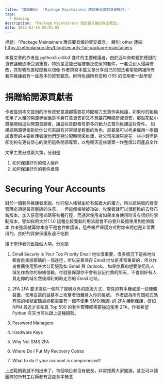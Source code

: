 ```yaml
---
title: '閱讀筆記: 「Package Maintainers 應該要具備的資安概念」'
tags:
  - Reading
description: 「Package Maintainers 應該要具備的資安概念」
date: 2022-03-16 00:05:08
---
```


標題: 「Package Maintainers 應該要具備的資安概念」
類別: other
連結: https://sethmlarson.dev/blog/security-for-package-maintainers

本篇文章的作者是 python3 urllib3 套件的主要維護者，由於近年來軟體供應鏈的資安議題逐漸受到重視，特別是這些已經被廣泛使用的套件，一套受到入侵與修改，其影響危害程度難以想像
作者撰寫本篇文章分享自己的想法希望能夠讓所有套件維護者有一些基本的資安觀念，同時也讓所有使用 OSS 的使用者一起學習

# 捐贈給開源貢獻者
作者提到本文提到的所有資安意識都需要花時間精力去實作與維護，如果你的組織使用了大量的開源專案但是本身在意資安卻又不想要花時間研究資安，那就花點小錢捐贈給這些開源貢獻者，讓這些貢獻者有更多的動力去幫你維護這些套件。
如果該開源專案對於你公司來說有非常舉足輕重的角色，那甚至可以考慮雇用一兩個該專案的主要維護者讓他們定期分配時間來維護，對公司來說只是花一些小錢但是卻能夠有更有信心的使用這些開源專案，以免哪天這些專案一炸整個公司產品全炸

文章主要分成兩大類，分別是
1. 如何保護好你的個人帳戶
2. 如何保護好你的套件倉庫

# Securing Your Accounts
對於一個套件維護者來說，你的個人帳號由於有超級大的權力，所以該帳號的資安管理必須是最高層級的注意，一但這個帳號被攻破，攻擊者就可以很輕鬆的去發布新版本，加入惡意程式碼等各種行徑，而通常使用者如果本身使用時沒有很好的限制版本，譬如採用大於1.1.0 這種比較寬鬆的用法就會不自覺升級而使用到危險版本
作者強調就算你本身不是套件維護者，這些帳戶保護方式對你來說也是非常實用的，良好的資安保護永遠不吃虧

接下來作者列出幾個大項，分別是
1. Email Securiy Is Your Top Priority
Email 地址很重要，很多情況下這些地址都會是重設密碼的一個途徑，所以妥善保存 Email 地址是非常重要的，所以作者推薦使用那些大公司服務如 Gmail 與 Outlook。 如果你真的想要使用私人域名作為你的聯絡信箱，你就要保證你不會有忘記付費的那天，不會剛好有人買走你的域名然後順利的取走你的 Email 地址。
2. 2FA 
2FA 要求提供一個除了密碼以外的認證方式，常見的有手機或是一些硬體裝置，使用妥當的話基本上攻擊者很難登入你的帳號。
作者認為所有跟程式碼有關的帳號密碼最終都需要有一個不使用 SMS(簡訊) 的 2FA 機制保護，譬如 NPM 最近才宣布其 Top 500 的套件管理都需要強迫使用 2FA，作者希望 Python 有天也可以跟上這種趨勢。

3. Password Managers
4. Hardware Keys
5. Why Not SMS 2FA
6. Where Do I Put My Recovery Codes
7. What to do if your account is compromised?

上述範例我就不列出來了，每個項目都沒有很長，非常推薦大家閱讀，甚至可以讓團隊的所有工程師都有這些基本概念

